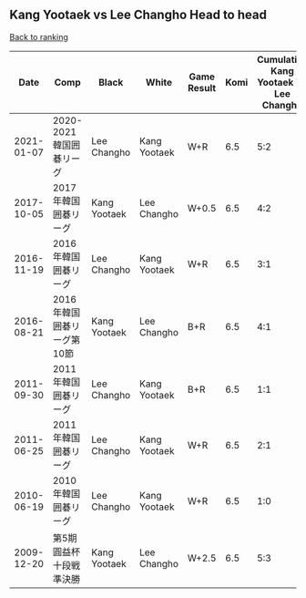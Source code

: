 ## Kang Yootaek vs Lee Changho Head to head

[Back to ranking](../../index.md)




| **Date** | **Comp** | **Black** | **White** | **Game Result** | **Komi** | **Cumulative Kang Yootaek Vs Lee Changho** | **Kang Yootaek Streak** | **Lee Changho Streak** | 
| --- | --- | --- | --- | --- | --- | --- | --- | --- |
| 2021-01-07 | 2020-2021韓国囲碁リーグ | Lee Changho | Kang Yootaek | W+R | 6.5 | 5:2 | 1 | 0 | 
| 2017-10-05 | 2017年韓国囲碁リーグ | Kang Yootaek | Lee Changho | W+0.5 | 6.5 | 4:2 | 0 | 1 | 
| 2016-11-19 | 2016年韓国囲碁リーグ | Lee Changho | Kang Yootaek | W+R | 6.5 | 3:1 | 2 | 0 | 
| 2016-08-21 | 2016年韓国囲碁リーグ第10節 | Kang Yootaek | Lee Changho | B+R | 6.5 | 4:1 | 3 | 0 | 
| 2011-09-30 | 2011年韓国囲碁リーグ | Lee Changho | Kang Yootaek | B+R | 6.5 | 1:1 | 0 | 1 | 
| 2011-06-25 | 2011年韓国囲碁リーグ | Lee Changho | Kang Yootaek | W+R | 6.5 | 2:1 | 1 | 0 | 
| 2010-06-19 | 2010年韓国囲碁リーグ | Lee Changho | Kang Yootaek | W+R | 6.5 | 1:0 | 1 | 0 | 
| 2009-12-20 | 第5期圓益杯十段戦準決勝 | Kang Yootaek | Lee Changho | W+2.5 | 6.5 | 5:3 | 0 | 1 |




